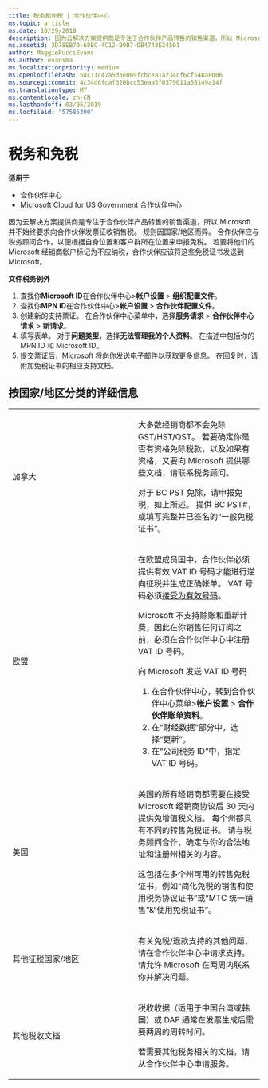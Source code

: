 ```yaml
---
title: 税务和免税 | 合作伙伴中心
ms.topic: article
ms.date: 10/29/2018
description: 因为云解决方案提供商是专注于合作伙伴产品转售的销售渠道，所以 Microsoft 并不始终要求向合作伙伴发票征收销售税。
ms.assetid: 3D78EB70-68BC-4C12-B9B7-DB4743E24501
author: MaggiePucciEvans
ms.author: evansma
ms.localizationpriority: medium
ms.openlocfilehash: 58c11c47a5d3e069fcbcea1a234cf6cf548a8006
ms.sourcegitcommit: 4c34d6fcaf020bcc53eaa5f0379011a56149a14f
ms.translationtype: MT
ms.contentlocale: zh-CN
ms.lasthandoff: 03/05/2019
ms.locfileid: "57585300"
---
```

# <a name="tax-and-tax-exemptions"></a>税务和免税

**适用于**

-  合作伙伴中心
-  Microsoft Cloud for US Government 合作伙伴中心


因为云解决方案提供商是专注于合作伙伴产品转售的销售渠道，所以 Microsoft 并不始终要求向合作伙伴发票征收销售税。 规则因国家/地区而异。 合作伙伴应与税务顾问合作，以便根据自身位置和客户群所在位置来申报免税。 若要将他们的 Microsoft 经销商帐户标记为不应纳税，合作伙伴应该将这些免税证书发送到 Microsoft。

**文件税务例外**

1.  查找你**Microsoft ID**在合作伙伴中心&gt;**帐户设置** &gt; **组织配置文件**。
2.  查找你**MPN ID**在合作伙伴中心&gt;**帐户设置** &gt; **合作伙伴配置文件**。
3.  创建新的支持票证。 在合作伙伴中心菜单中，选择**服务请求** &gt; **合作伙伴中心请求** &gt; **新请求**。
4.  填写表单。 对于**问题类型**，选择**无法管理我的个人资料**。 在描述中包括你的 MPN ID 和 Microsoft ID。
5.  提交票证后，Microsoft 将向你发送电子邮件以获取更多信息。 在回复时，请附加免税证书的相应支持文档。

## <a name="details-by-countryregion"></a>按国家/地区分类的详细信息


<table>
<colgroup>
<col width="50%" />
<col width="50%" />
</colgroup>
<tbody>
<tr class="odd">
<td>加拿大</td>
<td><p>大多数经销商都不会免除 GST/HST/QST。 若要确定你是否有资格免除税款，以及如果有资格，又要向 Microsoft 提供哪些文档，请联系税务顾问。</p>
<p>对于 BC PST 免除，请申报免税，如上所述。 提供 BC PST#，或填写完整并已签名的“一般免税证书”。</p></td>
</tr>
<tr class="even">
<td>欧盟</td>
<td><p>在欧盟成员国中，合作伙伴必须提供有效 VAT ID 号码才能进行逆向征税并生成正确帐单。 VAT 号码必须<a href="https://go.microsoft.com/fwlink/p/?LinkId=808160" data-raw-source="[accepted as valid](https://go.microsoft.com/fwlink/p/?LinkId=808160)">接受为有效号码</a>。</p>
<p>Microsoft 不支持赊账和重新计费，因此在你销售任何订阅之前，必须在合作伙伴中心中注册 VAT ID 号码。</p>
<p>向 Microsoft 发送 VAT ID 号码</strong></p>
<ol>
<li>在合作伙伴中心，转到合作伙伴中心菜单&gt;<strong>帐户设置</strong> &gt; <strong>合作伙伴账单资料</strong>。</li>
<li>在“财经数据”部分中，选择“更新”。</li>
<li>在“公司税务 ID”中，指定 VAT ID 号码。</li>
</ol></td>
</tr>
<tr class="odd">
<td>美国</td>
<td><p>美国的所有经销商都需要在接受 Microsoft 经销商协议后 30 天内提供免增值税文档。 每个州都具有不同的转售免税证书。 请与税务顾问合作，确定与你的合法地址和注册州相关的内容。</p>
<p>这包括在多个州可用的转售免税证书，例如“简化免税的销售和使用税务协议证书”或“MTC 统一销售”&amp;“使用免税证书”。</p></td>
</tr>
<tr class="even">
<td>其他征税国家/地区</td>
<td><p>有关免税/退款支持的其他问题，请在合作伙伴中心中请求支持。 请允许 Microsoft 在两周内联系你并解决问题。</p></td>
</tr>
<tr class="odd">
<td>其他税收文档</td>
<td><p>税收收据（适用于中国台湾或韩国）或 DAF 通常在发票生成后需要两周的周转时间。</p>
<p>若需要其他税务相关的文档，请从合作伙伴中心申请服务。</p></td>
</tr>
</tbody>
</table>

 

 

 



